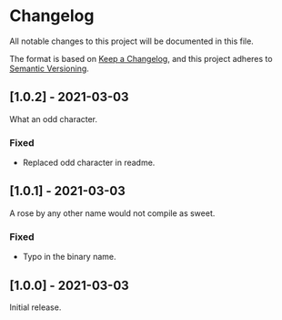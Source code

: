 # Changelog

All notable changes to this project will be documented in this file.

The format is based on [Keep a Changelog](https://keepachangelog.com/en/1.0.0/), and this project adheres to [Semantic Versioning](https://semver.org/spec/v2.0.0.html).

## [1.0.2] - 2021-03-03

What an odd character.

### Fixed

  - Replaced odd character in readme.

## [1.0.1] - 2021-03-03

A rose by any other name would not compile as sweet.

### Fixed

  - Typo in the binary name.

## [1.0.0] - 2021-03-03

Initial release.
